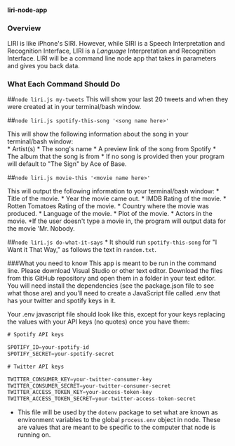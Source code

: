 #### liri-node-app

### Overview
LIRI is like iPhone's SIRI. However, while SIRI is a Speech Interpretation and Recognition Interface, LIRI is a _Language_ Interpretation and Recognition Interface. LIRI will be a command line node app that takes in parameters and gives you back data.

### What Each Command Should Do

##`node liri.js my-tweets`
This will show your last 20 tweets and when they were created at in your terminal/bash window.

##`node liri.js spotify-this-song '<song name here>'`

This will show the following information about the song in your terminal/bash window:  
     * Artist(s)
     * The song's name
     * A preview link of the song from Spotify
     * The album that the song is from
      * If no song is provided then your program will default to "The Sign" by Ace of Base.

##`node liri.js movie-this '<movie name here>'`

  This will output the following information to your terminal/bash window:
       * Title of the movie.
       * Year the movie came out.
       * IMDB Rating of the movie.
       * Rotten Tomatoes Rating of the movie.
       * Country where the movie was produced.
       * Language of the movie.
       * Plot of the movie.
       * Actors in the movie.
       *If the user doesn't type a movie in, the program will output data for the movie 'Mr. Nobody.
  
  ##`node liri.js do-what-it-says`
       * It should run `spotify-this-song` for "I Want it That Way," as follows the text in `random.txt`.
   

###What you need to know
This app is meant to be run in the command line. Please download Visual Studio or other text editor. Download the files from this GitHub repository and open them in a folder in your text editor. You will need install the dependencies (see the package.json file to see what those are) and you'll need to create a JavaScript file called .env that has your twitter and spotify keys in it. 

Your .env javascript file should look like this, except for your keys replacing the values with your API keys (no quotes) once you have them:

```js
# Spotify API keys

SPOTIFY_ID=your-spotify-id
SPOTIFY_SECRET=your-spotify-secret

# Twitter API keys

TWITTER_CONSUMER_KEY=your-twitter-consumer-key
TWITTER_CONSUMER_SECRET=your-twitter-consumer-secret
TWITTER_ACCESS_TOKEN_KEY=your-access-token-key
TWITTER_ACCESS_TOKEN_SECRET=your-twitter-access-token-secret

```

* This file will be used by the `dotenv` package to set what are known as environment variables to the global `process.env` object in node. These are values that are meant to be specific to the computer that node is running on.
